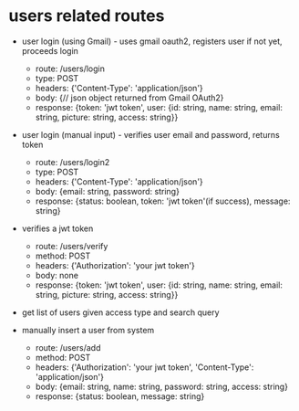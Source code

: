 # users related routes

- user login (using Gmail) - uses gmail oauth2, registers user if not yet, proceeds login
    - route: /users/login
    - type: POST
    - headers: {'Content-Type': 'application/json'} 
    - body: {// json object returned from Gmail OAuth2}
    - response: {token: 'jwt token', user: {id: string, name: string, email: string, picture: string, access: string}}

- user login (manual input) - verifies user email and password, returns token
    - route: /users/login2
    - type: POST
    - headers: {'Content-Type': 'application/json'}
    - body: {email: string, password: string}
    - response: {status: boolean, token: 'jwt token'(if success), message: string}

- verifies a jwt token
    - route: /users/verify
    - method: POST
    - headers: {'Authorization': 'your jwt token'}
    - body: none
    - response: {token: 'jwt token', user: {id: string, name: string, email: string, picture: string, access: string}}

- get list of users given access type and search query

- manually insert a user from system
    - route: /users/add
    - method: POST
    - headers: {'Authorization': 'your jwt token', 'Content-Type': 'application/json'}
    - body: {email: string, name: string, password: string, access: string}
    - response: {status: boolean, message: string}